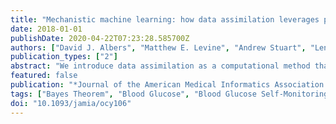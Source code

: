 ```yaml
---
title: "Mechanistic machine learning: how data assimilation leverages physiologic knowledge using Bayesian inference to forecast the future, infer the present, and phenotype"
date: 2018-01-01
publishDate: 2020-04-22T07:23:28.585700Z
authors: ["David J. Albers", "Matthew E. Levine", "Andrew Stuart", "Lena Mamykina", "Bruce Gluckman", "George Hripcsak"]
publication_types: ["2"]
abstract: "We introduce data assimilation as a computational method that uses machine learning to combine data with human knowledge in the form of mechanistic models in order to forecast future states, to impute missing data from the past by smoothing, and to infer measurable and unmeasurable quantities that represent clinically and scientifically important phenotypes. We demonstrate the advantages it affords in the context of type 2 diabetes by showing how data assimilation can be used to forecast future glucose values, to impute previously missing glucose values, and to infer type 2 diabetes phenotypes. At the heart of data assimilation is the mechanistic model, here an endocrine model. Such models can vary in complexity, contain testable hypotheses about important mechanics that govern the system (eg, nutrition's effect on glucose), and, as such, constrain the model space, allowing for accurate estimation using very little data."
featured: false
publication: "*Journal of the American Medical Informatics Association: JAMIA*"
tags: ["Bayes Theorem", "Blood Glucose", "Blood Glucose Self-Monitoring", "Data Mining", "Diabetes Mellitus", "Type 2", "Humans", "Insulin", "Machine Learning", "Models", "Biological", "Normal Distribution", "Phenotype", "Regression Analysis"]
doi: "10.1093/jamia/ocy106"
---
```


